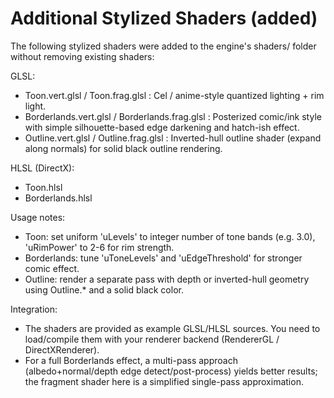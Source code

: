 Additional Stylized Shaders (added)
==================================
The following stylized shaders were added to the engine's shaders/ folder without removing existing shaders:

GLSL:
  - Toon.vert.glsl / Toon.frag.glsl        : Cel / anime-style quantized lighting + rim light.
  - Borderlands.vert.glsl / Borderlands.frag.glsl : Posterized comic/ink style with simple silhouette-based edge darkening and hatch-ish effect.
  - Outline.vert.glsl / Outline.frag.glsl  : Inverted-hull outline shader (expand along normals) for solid black outline rendering.

HLSL (DirectX):
  - Toon.hlsl
  - Borderlands.hlsl

Usage notes:
  - Toon: set uniform 'uLevels' to integer number of tone bands (e.g. 3.0), 'uRimPower' to 2-6 for rim strength.
  - Borderlands: tune 'uToneLevels' and 'uEdgeThreshold' for stronger comic effect.
  - Outline: render a separate pass with depth or inverted-hull geometry using Outline.* and a solid black color.

Integration:
  - The shaders are provided as example GLSL/HLSL sources. You need to load/compile them with your renderer backend (RendererGL / DirectXRenderer).
  - For a full Borderlands effect, a multi-pass approach (albedo+normal/depth edge detect/post-process) yields better results; the fragment shader here is a simplified single-pass approximation.
